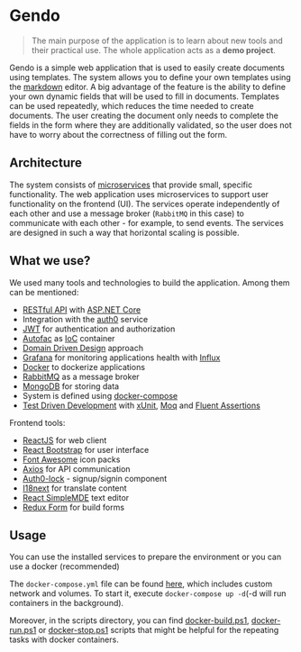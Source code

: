 # Gendo

>The main purpose of the application is to learn about new tools and their practical use. The whole application acts as a  **demo project**.

Gendo is a simple web application that is used to easily create documents using templates. The system allows you to define your own templates using the [markdown](https://guides.github.com/features/mastering-markdown/) editor. A big advantage of the feature is the ability to define your own dynamic fields that will be used to fill in documents. Templates can be used repeatedly, which reduces the time needed to create documents. The user creating the document only needs to complete the fields in the form where they are additionally validated, so the user does not have to worry about the correctness of filling out the form.

## Architecture

The system consists of [microservices](https://martinfowler.com/articles/microservices.html) that provide small, specific functionality. The web application uses microservices to support user functionality on the frontend (UI). The services operate independently of each other and use a message broker (``RabbitMQ`` in this case) to communicate with each other - for example, to send events. The services are designed in such a way that horizontal scaling is possible.
 
## What we use?
We used many tools and technologies to build the application. Among them can be mentioned:
- [RESTful API](https://restfulapi.net/) with [ASP.NET Core](https://docs.microsoft.com/en-us/aspnet/core/web-api/?view=aspnetcore-3.0)
- Integration with the [auth0](https://auth0.com/) service
- [JWT](https://jwt.io/) for authentication and authorization
- [Autofac](https://autofac.org/) as [IoC](https://martinfowler.com/articles/injection.html) container
- [Domain Driven Design](https://martinfowler.com/tags/domain%20driven%20design.html) approach
- [Grafana](https://www.app-metrics.io/) for monitoring applications health with [Influx](https://www.influxdata.com/)
- [Docker](https://www.docker.com/) to dockerize applications
- [RabbitMQ](https://www.rabbitmq.com/) as a message broker
- [MongoDB](https://www.mongodb.com/) for storing data
- System is defined using [docker-compose](https://docs.docker.com/compose)
- [Test Driven Development](https://martinfowler.com/bliki/TestDrivenDevelopment.html) with [xUnit](https://xunit.net/), [Moq](https://www.nuget.org/packages/Moq/) and [Fluent Assertions](https://fluentassertions.com/)

Frontend tools:
- [ReactJS](https://reactjs.org) for web client
- [React Bootstrap](https://react-bootstrap.github.io) for user interface
- [Font Awesome](https://fontawesome.com) icon packs
- [Axios](https://github.com/axios/axios) for API communication
- [Auth0-lock](https://github.com/auth0/lock) - signup/signin component 
- [I18next](https://www.i18next.com) for translate content
- [React SimpleMDE](https://github.com/RIP21/react-simplemde-editor) text editor
- [Redux Form](https://redux-form.com) for build forms
## Usage

You can use the installed services to prepare the environment or you can use a docker (recommended)

The ``docker-compose.yml`` file can be found [here](https://github.com/Gendo-sotfware/Gendo/blob/master/scripts/docker-compose.yml), which includes custom network and volumes. To start it, execute ``docker-compose up -d``(-d will run containers in the background).

Moreover, in the scripts directory, you can find [docker-build.ps1](https://github.com/Gendo-sotfware/Gendo/blob/master/scripts/docker-build.ps1), [docker-run.ps1](https://github.com/Gendo-sotfware/Gendo/blob/master/scripts/docker-run.ps1) or [docker-stop.ps1](https://github.com/Gendo-sotfware/Gendo/blob/master/scripts/docker-stop.ps1) scripts that might be helpful for the repeating tasks with docker containers.
